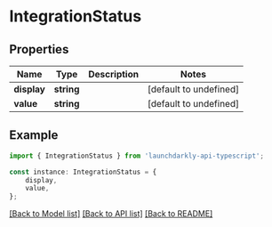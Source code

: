# IntegrationStatus


## Properties

Name | Type | Description | Notes
------------ | ------------- | ------------- | -------------
**display** | **string** |  | [default to undefined]
**value** | **string** |  | [default to undefined]

## Example

```typescript
import { IntegrationStatus } from 'launchdarkly-api-typescript';

const instance: IntegrationStatus = {
    display,
    value,
};
```

[[Back to Model list]](../README.md#documentation-for-models) [[Back to API list]](../README.md#documentation-for-api-endpoints) [[Back to README]](../README.md)
